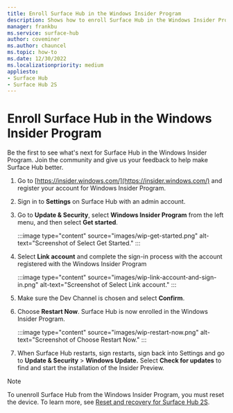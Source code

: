 ```yaml
---
title: Enroll Surface Hub in the Windows Insider Program 
description: Shows how to enroll Surface Hub in the Windows Insider Program
manager: frankbu
ms.service: surface-hub
author: coveminer
ms.author: chauncel
ms.topic: how-to
ms.date: 12/30/2022
ms.localizationpriority: medium
appliesto:
- Surface Hub
- Surface Hub 2S
---
```

# Enroll Surface Hub in the Windows Insider Program

Be the first to see what's next for Surface Hub in the Windows Insider Program. Join the community and give us your feedback to help make Surface Hub better.

1. Go to [https://insider.windows.com/](https://insider.windows.com/) and register your account for Windows Insider Program.
2. Sign in to **Settings** on Surface Hub with an admin account.
3. Go to **Update & Security**, select **Windows Insider Program** from the left menu, and then select **Get started**.

   :::image type="content" source="images/wip-get-started.png" alt-text="Screenshot of Select Get Started." :::

4. Select **Link account** and complete the sign-in process with the account registered with the Windows Insider Program

   :::image type="content" source="images/wip-link-account-and-sign-in.png" alt-text="Screenshot of Select Link account." :::

5. Make sure the Dev Channel is chosen and select **Confirm**.

6. Choose **Restart Now**. Surface Hub is now enrolled in the Windows Insider Program.

   :::image type="content" source="images/wip-restart-now.png" alt-text="Screenshot of Choose Restart Now." :::

7. When Surface Hub restarts, sign restarts, sign back into Settings and go to **Update & Security** > **Windows Update.** Select **Check for updates** to find and start the installation of the Insider Preview.

> [!NOTE]
> To unenroll Surface Hub from the Windows Insider Program,  you must reset the device. To learn more, see [Reset and recovery for Surface Hub 2S](surface-hub-recover-reset.md).
